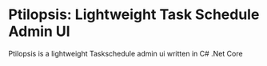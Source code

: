 # Ptilopsis: Lightweight Task Schedule Admin UI


Ptilopsis is a lightweight Taskschedule admin ui written in C# .Net Core
